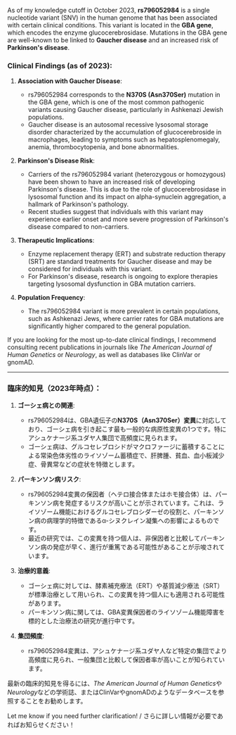 As of my knowledge cutoff in October 2023, **rs796052984** is a single nucleotide variant (SNV) in the human genome that has been associated with certain clinical conditions. This variant is located in the **GBA gene**, which encodes the enzyme glucocerebrosidase. Mutations in the GBA gene are well-known to be linked to **Gaucher disease** and an increased risk of **Parkinson's disease**.

### Clinical Findings (as of 2023):
1. **Association with Gaucher Disease**:
   - rs796052984 corresponds to the **N370S (Asn370Ser)** mutation in the GBA gene, which is one of the most common pathogenic variants causing Gaucher disease, particularly in Ashkenazi Jewish populations.
   - Gaucher disease is an autosomal recessive lysosomal storage disorder characterized by the accumulation of glucocerebroside in macrophages, leading to symptoms such as hepatosplenomegaly, anemia, thrombocytopenia, and bone abnormalities.

2. **Parkinson's Disease Risk**:
   - Carriers of the rs796052984 variant (heterozygous or homozygous) have been shown to have an increased risk of developing Parkinson's disease. This is due to the role of glucocerebrosidase in lysosomal function and its impact on alpha-synuclein aggregation, a hallmark of Parkinson's pathology.
   - Recent studies suggest that individuals with this variant may experience earlier onset and more severe progression of Parkinson's disease compared to non-carriers.

3. **Therapeutic Implications**:
   - Enzyme replacement therapy (ERT) and substrate reduction therapy (SRT) are standard treatments for Gaucher disease and may be considered for individuals with this variant.
   - For Parkinson's disease, research is ongoing to explore therapies targeting lysosomal dysfunction in GBA mutation carriers.

4. **Population Frequency**:
   - The rs796052984 variant is more prevalent in certain populations, such as Ashkenazi Jews, where carrier rates for GBA mutations are significantly higher compared to the general population.

If you are looking for the most up-to-date clinical findings, I recommend consulting recent publications in journals like *The American Journal of Human Genetics* or *Neurology*, as well as databases like ClinVar or gnomAD.

---

### 臨床的知見（2023年時点）：
1. **ゴーシェ病との関連**:
   - rs796052984は、GBA遺伝子の**N370S（Asn370Ser）変異**に対応しており、ゴーシェ病を引き起こす最も一般的な病原性変異の1つです。特にアシュケナージ系ユダヤ人集団で高頻度に見られます。
   - ゴーシェ病は、グルコセレブロシドがマクロファージに蓄積することによる常染色体劣性のライソゾーム蓄積症で、肝脾腫、貧血、血小板減少症、骨異常などの症状を特徴とします。

2. **パーキンソン病リスク**:
   - rs796052984変異の保因者（ヘテロ接合体またはホモ接合体）は、パーキンソン病を発症するリスクが高いことが示されています。これは、ライソゾーム機能におけるグルコセレブロシダーゼの役割と、パーキンソン病の病理学的特徴であるα-シヌクレイン凝集への影響によるものです。
   - 最近の研究では、この変異を持つ個人は、非保因者と比較してパーキンソン病の発症が早く、進行が重篤である可能性があることが示唆されています。

3. **治療的意義**:
   - ゴーシェ病に対しては、酵素補充療法（ERT）や基質減少療法（SRT）が標準治療として用いられ、この変異を持つ個人にも適用される可能性があります。
   - パーキンソン病に関しては、GBA変異保因者のライソゾーム機能障害を標的とした治療法の研究が進行中です。

4. **集団頻度**:
   - rs796052984変異は、アシュケナージ系ユダヤ人など特定の集団でより高頻度に見られ、一般集団と比較して保因者率が高いことが知られています。

最新の臨床的知見を得るには、*The American Journal of Human Genetics*や*Neurology*などの学術誌、またはClinVarやgnomADのようなデータベースを参照することをお勧めします。

Let me know if you need further clarification! / さらに詳しい情報が必要であればお知らせください！